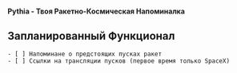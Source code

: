 #### Pythia - Твоя Ракетно-Космическая Напоминалка

## Запланированный Функционал

    - [ ] Напоминане о предстоящих пусках ракет
    - [ ] Ссылки на трансляции пусков (первое время только SpaceX)
